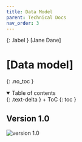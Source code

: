 ```yaml
---
title: Data Model
parent: Technical Docs
nav_order: 3
---
```


{: .label }
[Jane Dane]

# [Data model]
{: .no_toc }

<details open markdown="block">
{: .text-delta }
<summary>Table of contents</summary>
+ ToC
{: toc }
</details>

## Version 1.0
![version 1.0](/SCRUM_Webapp_Project/assets/images/data_structure_version1.png)